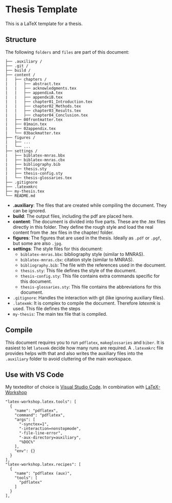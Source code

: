 # Thesis Template

This is a LaTeX template for a thesis.

## Structure

The following `folders` and `files` are part of this document:

```
├── .auxiliary /
├── .git /
├── build / 
├── content /
|   ├── chapters /
|   |   ├── abstract.tex
|   |   ├── acknowledgments.tex
|   |   ├── appendixA.tex
|   |   ├── appendxiB.tex
|   |   ├── chapter01_Introduction.tex
|   |   ├── chapter02_Methods.tex
|   |   ├── chapter03_Results.tex
|   |   ├── chapter04_Conclusion.tex
|   ├── 00frontmatter.tex
|   ├── 01main.tex
|   ├── 02appendix.tex
|   └── 03backmatter.tex
├── figures /
|   ├── ...
|   └── ...
├── settings / 
|   ├── biblatex-mnras.bbx
|   ├── biblatex-mnras.cbx
|   ├── bibliography.bib
|   ├── thesis.sty
|   ├── thesis-config.sty
|   └── thesis-glossaries.tex
├── .gitignore
├── .latexmkrc
├── my-thesis.tex
└── README.md
```

* **.auxiliary**: The files that are created while compiling the document. They can be ignored.
* **build**: The output files, including the pdf are placed here.
* **content**: The document is divided into five parts. These are the .tex files directly in this folder. They define the rough style and load the real content from the .tex files in the chapter/ folder.
* **figures**: The figures that are used in the thesis. Ideally as `.pdf` or `.pgf`, but some are also `.jpg`.
* **settings**: The style files for this document:
    * `biblatex-mnras.bbx`: bibliography style (similar to MNRAS). 
    * `biblatex-mnras.cbx`: citation style (similar to MNRAS).
    * `bibliography.bib`: The file with the references used in the document.
    * `thesis.sty`: This file defines the style of the document.
    * `thesis-config.sty`: This file contains extra commands specific for this document.
    * `thesis-glossaries.sty`: This file contains the abbreviations for this document.
* `.gitignore`: Handles the interaction with git (like ignoring auxiliary files).
* `.latexmk`: It is complex to compile the document. Therefore *latexmk* is used. This file defines the steps 
* `my-thesis`: The main tex file that is compiled.


## Compile

This document requires you to run `pdflatex`, `makeglossaries` and `biber`. It is easiest to let `latexmk` decide how many runs are required. A `.latexmkrc` file provides helps with that and also writes the auxiliary files into the `.auxiliary` folder to avoid cluttering of the main workspace. 



## Use with VS Code

My texteditor of choice is [Visual Studio Code](https://code.visualstudio.com/). In combination with [LaTeX-Workshop](https://github.com/James-Yu/LaTeX-Workshop)

```
"latex-workshop.latex.tools": [
  {
    "name": "pdflatex",
    "command": "pdflatex",
    "args": [
      "-synctex=1",
      "-interaction=nonstopmode",
      "-file-line-error",
      "-aux-directory=auxiliary",
      "%DOC%"
    ],
    "env": {}
  }
],
"latex-workshop.latex.recipes": [
  {
    "name": "pdflatex (aux)",
    "tools": [
      "pdflatex"
    ]
  }
],
```